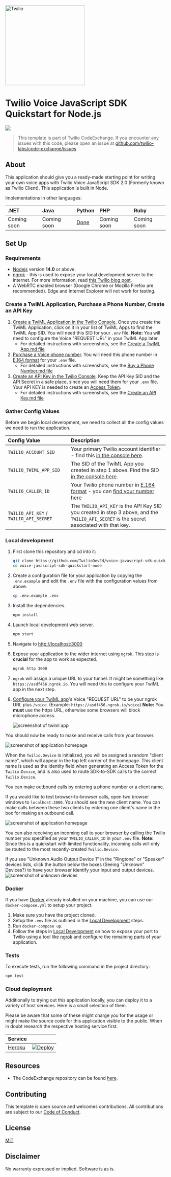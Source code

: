 <a href="https://www.twilio.com">
  <img src="https://static0.twilio.com/marketing/bundles/marketing/img/logos/wordmark-red.svg" alt="Twilio" width="250" />
</a>

# Twilio Voice JavaScript SDK Quickstart for Node.js
![](https://github.com/TwilioDevEd/voice-javascript-sdk-quickstart-node/workflows/Node.js/badge.svg)

> This template is part of Twilio CodeExchange. If you encounter any issues with this code, please open an issue at [github.com/twilio-labs/code-exchange/issues](https://github.com/twilio-labs/code-exchange/issues).

## About

This application should give you a ready-made starting point for writing your own voice apps with Twilio Voice JavaScript SDK 2.0 (Formerly known as Twilio Client). This application is built in Node.

Implementations in other languages:

| .NET | Java | Python | PHP | Ruby |
| :--- | :--- | :----- | :-- | :--- |
| Coming soon | Coming soon  | [Done](https://github.com/TwilioDevEd/voice-javascript-sdk-quickstart-python)  | Coming soon | Coming soon  |

## Set Up

### Requirements

- [Nodejs](https://nodejs.org/) version **14.0** or above.
- [ngrok](https://ngrok.com/download) - this is used to expose your local development server to the internet. For more information, read [this Twilio blog post](https://www.twilio.com/blog/2015/09/6-awesome-reasons-to-use-ngrok-when-testing-webhooks.html).
- A WebRTC enabled browser (Google Chrome or Mozilla Firefox are recommended). Edge and Internet Explorer will not work for testing.

### Create a TwiML Application, Purchase a Phone Number, Create an API Key

1. [Create a TwiML Application in the Twilio Console](https://www.twilio.com/console/voice/twiml/apps). Once you create the TwiML Application, click on it in your list of TwiML Apps to find the TwiML App SID. You will need this SID for your `.env` file. **Note:** You will need to configure the Voice "REQUEST URL" in your TwiML App later. 
    - For detailed instructions with screenshots, see the [Create a TwiML App.md file](ConsoleHowTos/CreateNewTwiMLApp/CreateNewTwiMLApp.md) 
3. [Purchase a Voice phone number](https://www.twilio.com/console/phone-numbers/incoming). You will need this phone number in [E.164 format](https://en.wikipedia.org/wiki/E.164) for your `.env` file.
    - For detailed instructions with screenshots, see the [Buy a Phone Number.md file](ConsoleHowTos/BuyVoicePhoneNumber/BuyVoicePhoneNumber.md)
5. [Create an API Key in the Twilio Console](https://www.twilio.com/console/project/api-keys). Keep the API Key SID and the API Secret in a safe place, since you will need them for your `.env` file. Your API KEY is needed to create an [Access Token](https://www.twilio.com/docs/iam/access-tokens).
    - For detailed instructions with screenshots, see the [Create an API Key.md file](ConsoleHowTos/CreateAPIKey/CreateAPIKey.md)

### Gather Config Values

Before we begin local development, we need to collect all the config values we need to run the application.

| Config Value  | Description |
| :-------------  |:------------- |
`TWILIO_ACCOUNT_SID` | Your primary Twilio account identifier - find this [in the console here](https://www.twilio.com/console).
`TWILIO_TWIML_APP_SID` | The SID of the TwiML App you created in step 1 above. Find the SID [in the console here](https://www.twilio.com/console/voice/twiml/apps). 
`TWILIO_CALLER_ID` | Your Twilio phone number in [E.164 format](https://en.wikipedia.org/wiki/E.164) - you can [find your number here](https://www.twilio.com/console/phone-numbers/incoming)
`TWILIO_API_KEY` / `TWILIO_API_SECRET` | The `TWILIO_API_KEY` is the API Key SID you created in step 3 above, and the `TWILIO_API_SECRET` is the secret associated with that key.

### Local development

1. First clone this repository and cd into it:
   ```bash
   git clone https://github.com/TwilioDevEd/voice-javascript-sdk-quickstart-node.git
   cd voice-javascript-sdk-quickstart-node
   ```

2. Create a configuration file for your application by copying the `.env.example` and edit the `.env` file with the configuration values from above.

   ```bash
   cp .env.example .env
   ```
   
3. Install the dependencies.

   ```bash
   npm install
   ```

4. Launch local development web server.

   ```bash
   npm start
   ```

6. Navigate to [http://localhost:3000](http://localhost:3000)

7. Expose your application to the wider internet using `ngrok`. This step is **crucial** for the app to work as expected.

   ```bash
   ngrok http 3000
   ```

8. `ngrok` will assign a unique URL to your tunnel.
   It might be something like `https://asdf456.ngrok.io`. You will need this to configure your TwiML app in the next step.

9. [Configure your TwiML app](https://www.twilio.com/console/voice/twiml/apps)'s
Voice "REQUEST URL" to be your ngrok URL plus `/voice`. (Example: `https://asdf456.ngrok.io/voice`)
   **Note:** You **must** use the https URL, otherwise some browsers will block
   microphone access.

   ![screenshot of twiml app](https://s3.amazonaws.com/com.twilio.prod.twilio-docs/images/TwilioClientRequestUrl.original.png)

You should now be ready to make and receive calls from your browser. 


   ![screenshot of application homepage](./screenshot_homepage.png)

When the `Twilio.Device` is initialized, you will be assigned a random "client name", which will appear in the top left corner of the homepage. This client name is used as the identity field when generating an Access Token for the `Twilio.Device`, and is also used to route SDK-to-SDK calls to the correct `Twilio.Device`.

You can make outbound calls by entering a phone number or a client name. 

If you would like to test browser-to-browser calls, open two browser windows to `localhost:3000`. You should see the new client name. You can make calls between these two clients by entering one client's name in the box for making an outbound call.

![screenshot of application homepage](./screenshot_two_calls.png)

You can also receiving an incoming call to your browser by calling the Twilio number you specified as your `TWILIO_CALLER_ID` in your `.env` file. **Note:** Since this is a quickstart with limited functionality, incoming calls will only be routed to the most recently-created `Twilio.Device`. 

If you see "Unknown Audio Output Device 1" in the "Ringtone" or "Speaker" devices lists, click the button below the boxes (Seeing "Unknown" Devices?) to have your browser identify your input and output devices.
![screenshot of unknown devices](./screenshot_unknown_devices.png)

### Docker

If you have [Docker](https://www.docker.com/) already installed on your machine, you can use our `docker-compose.yml` to setup your project.

1. Make sure you have the project cloned.
2. Setup the `.env` file as outlined in the [Local Development](#local-development) steps.
3. Run `docker-compose up`.
4. Follow the steps in [Local Development](#local-development) on how to expose your port to Twilio using a tool like [ngrok](https://ngrok.com/) and configure the remaining parts of your application.


### Tests

To execute tests, run the following command in the project directory:

```bash
npm test
```

### Cloud deployment

Additionally to trying out this application locally, you can deploy it to a variety of host services. Here is a small selection of them.

Please be aware that some of these might charge you for the usage or might make the source code for this application visible to the public. When in doubt research the respective hosting service first.

| Service                           |                                                                                                                                                                                                                           |
| :-------------------------------- | :------------------------------------------------------------------------------------------------------------------------------------------------------------------------------------------------------------------------ |
| [Heroku](https://www.heroku.com/) | [![Deploy](https://www.herokucdn.com/deploy/button.svg)](https://heroku.com/deploy)                                                                                                                                       |

## Resources

- The CodeExchange repository can be found [here](https://github.com/twilio-labs/code-exchange/).

## Contributing

This template is open source and welcomes contributions. All contributions are subject to our [Code of Conduct](https://github.com/twilio-labs/.github/blob/master/CODE_OF_CONDUCT.md).

## License

[MIT](http://www.opensource.org/licenses/mit-license.html)

## Disclaimer

No warranty expressed or implied. Software is as is.

[twilio]: https://www.twilio.com
